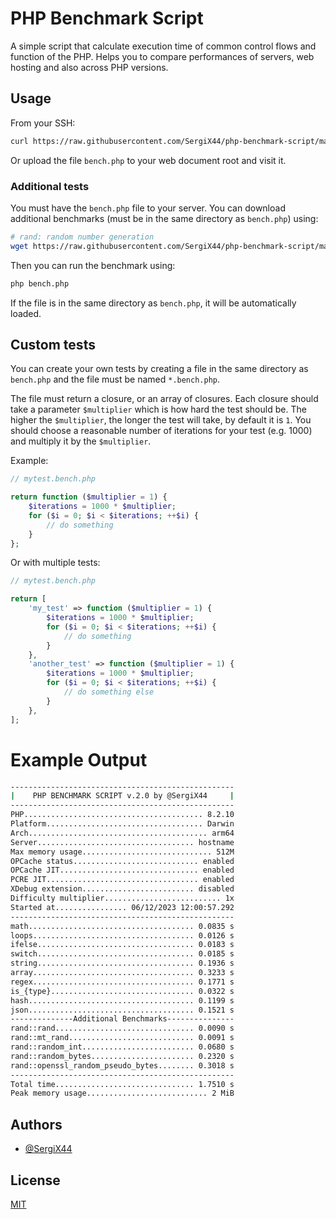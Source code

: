 # PHP Benchmark Script

A simple script that calculate execution time of common control flows
and function of the PHP. Helps you to compare performances of servers,
web hosting and also across PHP versions.

## Usage

From your SSH:

```sh
curl https://raw.githubusercontent.com/SergiX44/php-benchmark-script/master/bench.php | php
```

Or upload the file `bench.php` to your web document root and visit it.

### Additional tests

You must have the `bench.php` file to your server.
You can download additional benchmarks (must be in the same directory as `bench.php`) using:

```sh
# rand: random number generation
wget https://raw.githubusercontent.com/SergiX44/php-benchmark-script/master/rand.bench.php
```

Then you can run the benchmark using:

```sh
php bench.php
```

If the file is in the same directory as `bench.php`, it will be automatically loaded.

## Custom tests

You can create your own tests by creating a file in the same directory as `bench.php` and the file must be
named `*.bench.php`.

The file must return a closure, or an array of closures. Each closure should take a parameter `$multiplier` which is
how hard the test should be. The higher the `$multiplier`, the longer the test will take, by default it is `1`.
You should choose a reasonable number of iterations for your test (e.g. 1000) and multiply it by the `$multiplier`.

Example:

```php
// mytest.bench.php

return function ($multiplier = 1) {
    $iterations = 1000 * $multiplier;
    for ($i = 0; $i < $iterations; ++$i) {
        // do something
    }
};
```

Or with multiple tests:

```php
// mytest.bench.php

return [
    'my_test' => function ($multiplier = 1) {
        $iterations = 1000 * $multiplier;
        for ($i = 0; $i < $iterations; ++$i) {
            // do something
        }
    },
    'another_test' => function ($multiplier = 1) {
        $iterations = 1000 * $multiplier;
        for ($i = 0; $i < $iterations; ++$i) {
            // do something else
        }
    },
];
```

# Example Output

```sh
--------------------------------------------------
|    PHP BENCHMARK SCRIPT v.2.0 by @SergiX44     |
--------------------------------------------------
PHP........................................ 8.2.10
Platform................................... Darwin
Arch........................................ arm64
Server................................... hostname
Max memory usage............................. 512M
OPCache status............................ enabled
OPCache JIT............................... enabled
PCRE JIT.................................. enabled
XDebug extension......................... disabled
Difficulty multiplier.......................... 1x
Started at................ 06/12/2023 12:00:57.292
--------------------------------------------------
math..................................... 0.0835 s
loops.................................... 0.0126 s
ifelse................................... 0.0183 s
switch................................... 0.0185 s
string................................... 0.1936 s
array.................................... 0.3233 s
regex.................................... 0.1771 s
is_{type}................................ 0.0322 s
hash..................................... 0.1199 s
json..................................... 0.1521 s
--------------Additional Benchmarks---------------
rand::rand............................... 0.0090 s
rand::mt_rand............................ 0.0091 s
rand::random_int......................... 0.0680 s
rand::random_bytes....................... 0.2320 s
rand::openssl_random_pseudo_bytes........ 0.3018 s
--------------------------------------------------
Total time............................... 1.7510 s
Peak memory usage........................... 2 MiB
```

## Authors

- [@SergiX44](https://www.github.com/SergiX44)

## License

[MIT](https://choosealicense.com/licenses/mit/)
